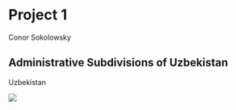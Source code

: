 # Project 1

Conor Sokolowsky

## Administrative Subdivisions of Uzbekistan

Uzbekistan

![](UzbekistanBoundaries.png)
